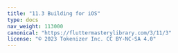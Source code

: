 ```yaml
---
title: "11.3 Building for iOS"
type: docs
nav_weight: 113000
canonical: "https://fluttermasterylibrary.com/3/11/3"
license: "© 2023 Tokenizer Inc. CC BY-NC-SA 4.0"
---
```

